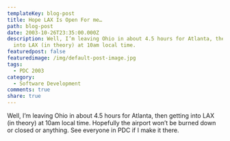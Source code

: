 ```yaml
---
templateKey: blog-post
title: Hope LAX Is Open For me…
path: blog-post
date: 2003-10-26T23:35:00.000Z
description: Well, I’m leaving Ohio in about 4.5 hours for Atlanta, then getting
  into LAX (in theory) at 10am local time.
featuredpost: false
featuredimage: /img/default-post-image.jpg
tags:
  - PDC 2003
category:
  - Software Development
comments: true
share: true
---
```

<!--StartFragment-->

Well, I’m leaving Ohio in about 4.5 hours for Atlanta, then getting into LAX (in theory) at 10am local time. Hopefully the airport won’t be burned down or closed or anything. See everyone in PDC if I make it there.

<!--EndFragment-->